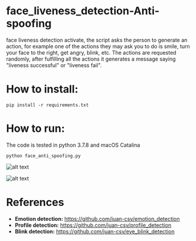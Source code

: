 # face_liveness_detection-Anti-spoofing
face liveness detection activate, the script asks the person to generate an action, for example one of the actions they may ask you to do is smile, turn your face to the right, get angry, blink, etc. The actions are requested randomly, after fulfilling all the actions it generates a message saying "liveness successful" or "liveness fail".


# How to install:
<pre><code>pip install -r requirements.txt </code></pre>

# How to run:
The code is tested in python 3.7.8 and macOS Catalina

<pre><code>python face_anti_spoofing.py </code></pre>


![alt text](https://github.com/mevo12318/face_liveness_detection-Anti-spoofing/blob/master/results/lifeness_ok.gif)

![alt text](https://github.com/mevo12318/face_liveness_detection-Anti-spoofing/blob/master/results/lifeness_fail.gif)

# References

- **Emotion detection:** https://github.com/juan-csv/emotion_detection
- **Profile detection:** https://github.com/juan-csv/profile_detection
- **Blink detection:** https://github.com/juan-csv/eye_blink_detection
